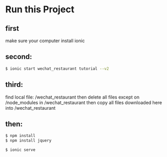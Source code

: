 Run this Project
=====================


## first

make sure your computer install ionic

## second:

```bash
$ ionic start wechat_restaurant tutorial --v2
```

## third:

find local file: /wechat_restaurant then 
delete all files except on /node_modules in /wechat_restaurant then 
copy all files downloaded here into /wechat_restaurant

## then:

```bash
$ npm install
$ npm install jquery
```

```bash
$ ionic serve
```



